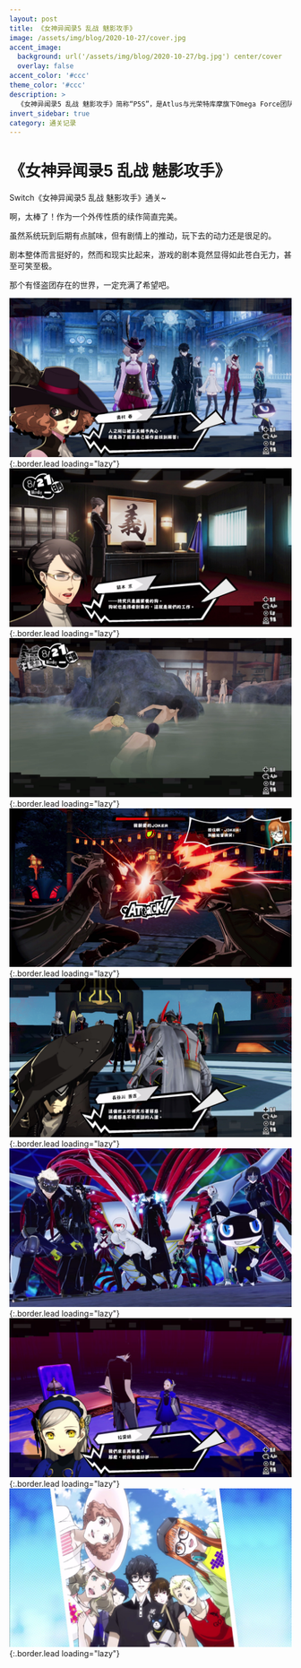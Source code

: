 ```yaml
---
layout: post
title: 《女神异闻录5 乱战 魅影攻手》
image: /assets/img/blog/2020-10-27/cover.jpg
accent_image: 
  background: url('/assets/img/blog/2020-10-27/bg.jpg') center/cover
  overlay: false
accent_color: '#ccc'
theme_color: '#ccc'
description: >
  《女神异闻录5 乱战 魅影攻手》简称“P5S”，是Atlus与光荣特库摩旗下Omega Force团队合作开发的动作角色扮演游戏，作为《女神异闻录5》的延伸续作，其战斗系统袭承无双系列的动作风格，对来自《女神异闻录5》的角色扮演系统则予以简化，如移除了经营角色间日常社交的好感度系统。 
invert_sidebar: true
category: 通关记录
---
```


# 《女神异闻录5 乱战 魅影攻手》

Switch《女神异闻录5 乱战 魅影攻手》通关~

啊，太棒了！作为一个外传性质的续作简直完美。

虽然系统玩到后期有点腻味，但有剧情上的推动，玩下去的动力还是很足的。

剧本整体而言挺好的，然而和现实比起来，游戏的剧本竟然显得如此苍白无力，甚至可笑至极。

那个有怪盗团存在的世界，一定充满了希望吧。


![](/assets/img/blog/2020-10-27/1.jpg){:.border.lead loading="lazy"}
![](/assets/img/blog/2020-10-27/2.jpg){:.border.lead loading="lazy"}
![](/assets/img/blog/2020-10-27/3.jpg){:.border.lead loading="lazy"}
![](/assets/img/blog/2020-10-27/4.jpg){:.border.lead loading="lazy"}
![](/assets/img/blog/2020-10-27/5.jpg){:.border.lead loading="lazy"}
![](/assets/img/blog/2020-10-27/6.jpg){:.border.lead loading="lazy"}
![](/assets/img/blog/2020-10-27/7.jpg){:.border.lead loading="lazy"}
![](/assets/img/blog/2020-10-27/8.jpg){:.border.lead loading="lazy"}